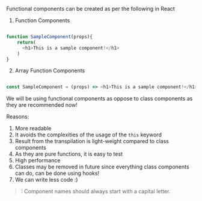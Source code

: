 
Functional components can be created as per the following in React

1. Function Components

```javascript

function SampleComponent(props){  
    return(
      <h1>This is a sample component!</h1>
    )  
}

```

2. Array Function Components

```javascript

const SampleComponent = (props) => <h1>This is a sample component!</h1>

```

We will be using functional components as oppose to class components as they are recommended now!

Reasons:
1. More readable
2. It avoids the complexities of the usage of the `this` keyword 
3. Result from the transpilation is light-weight compared to class components
4. As they are pure functions, it is easy to test
5. High performance 
6. Classes may be removed in future since everything class components can do, can be done using hooks!
7. We can write less code :) 


> :grey_exclamation: Component names should always start with a capital letter.
